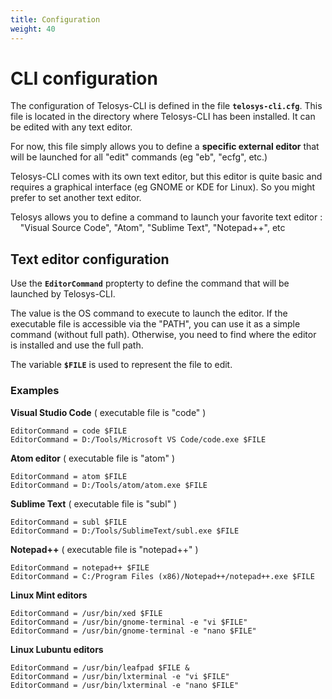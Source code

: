 ```yaml
---
title: Configuration
weight: 40
---
```


# CLI configuration

The configuration of Telosys-CLI is defined in the file **`telosys-cli.cfg`**.  This file is located in the directory where Telosys-CLI has been installed.  It can be edited with any text editor.

For now, this file simply allows you to define a **specific external editor** that will be launched  for all "edit" commands \(eg "eb", "ecfg", etc.\)

Telosys-CLI comes with its own text editor, but this editor is quite basic and requires a graphical interface \(eg GNOME or KDE for Linux\). So you might prefer to set another text editor.

Telosys allows you to define a command to launch your favorite text editor :      "Visual Source Code", "Atom", "Sublime Text", "Notepad++", etc

## Text editor configuration

Use the **`EditorCommand`** propterty to define the command that will be launched by Telosys-CLI.

The value is the OS command to execute to launch the editor. If the executable file is accessible via the "PATH", you can use it as a simple command \(without full path\). Otherwise, you need to find where the editor is installed and use the full path.

The variable **`$FILE`** is used to represent the file to edit.

### Examples

**Visual Studio Code** \( executable file is "code" \)

```text
EditorCommand = code $FILE
EditorCommand = D:/Tools/Microsoft VS Code/code.exe $FILE 
```

**Atom editor** \( executable file is "atom" \)

```text
EditorCommand = atom $FILE
EditorCommand = D:/Tools/atom/atom.exe $FILE
```

**Sublime Text** \( executable file is "subl" \)

```text
EditorCommand = subl $FILE
EditorCommand = D:/Tools/SublimeText/subl.exe $FILE
```

**Notepad++** \( executable file is "notepad++" \)

```text
EditorCommand = notepad++ $FILE
EditorCommand = C:/Program Files (x86)/Notepad++/notepad++.exe $FILE
```

**Linux Mint editors**

```text
EditorCommand = /usr/bin/xed $FILE
EditorCommand = /usr/bin/gnome-terminal -e "vi $FILE"
EditorCommand = /usr/bin/gnome-terminal -e "nano $FILE"
```

**Linux Lubuntu editors**

```text
EditorCommand = /usr/bin/leafpad $FILE & 
EditorCommand = /usr/bin/lxterminal -e "vi $FILE"
EditorCommand = /usr/bin/lxterminal -e "nano $FILE"
```

